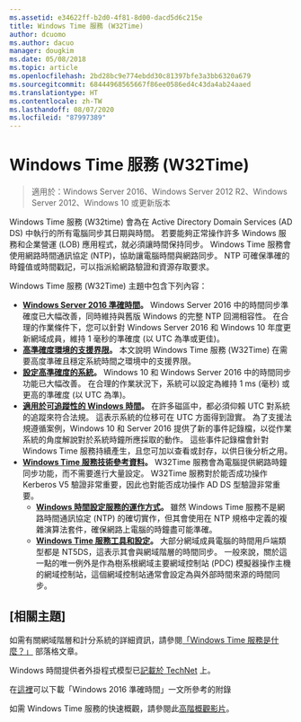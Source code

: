 ```yaml
---
ms.assetid: e34622ff-b2d0-4f81-8d00-dacd5d6c215e
title: Windows Time 服務 (W32Time)
author: dcuomo
ms.author: dacuo
manager: dougkim
ms.date: 05/08/2018
ms.topic: article
ms.openlocfilehash: 2bd28bc9e774ebdd30c81397bfe3a3bb6320a679
ms.sourcegitcommit: 68444968565667f86ee0586ed4c43da4ab24aaed
ms.translationtype: HT
ms.contentlocale: zh-TW
ms.lasthandoff: 08/07/2020
ms.locfileid: "87997389"
---
```

# <a name="windows-time-service-w32time"></a>Windows Time 服務 (W32Time)

>適用於：Windows Server 2016、Windows Server 2012 R2、Windows Server 2012、Windows 10 或更新版本

Windows Time 服務 (W32time) 會為在 Active Directory Domain Services (AD DS) 中執行的所有電腦同步其日期與時間。 若要能夠正常操作許多 Windows 服務和企業營運 (LOB) 應用程式，就必須讓時間保持同步。 Windows Time 服務會使用網路時間通訊協定 (NTP)，協助讓電腦時間與網路同步。 NTP 可確保準確的時鐘值或時間戳記，可以指派給網路驗證和資源存取要求。

Windows Time 服務 (W32Time) 主題中包含下列內容：
- **[Windows Server 2016 準確時間](accurate-time.md)。** Windows Server 2016 中的時間同步準確度已大幅改善，同時維持與舊版 Windows 的完整 NTP 回溯相容性。 在合理的作業條件下，您可以針對 Windows Server 2016 和 Windows 10 年度更新網域成員，維持 1 毫秒的準確度 (以 UTC 為準或更佳)。
- **[高準確度環境的支援界限](support-boundary.md)。** 本文說明 Windows Time 服務 (W32Time) 在需要高度準確且穩定系統時間之環境中的支援界限。
- **[設定高準確度的系統](configuring-systems-for-high-accuracy.md)。** Windows 10 和 Windows Server 2016 中的時間同步功能已大幅改善。  在合理的作業狀況下，系統可以設定為維持 1 ms (毫秒) 或更高的準確度 (以 UTC 為準)。
- **[適用於可追蹤性的 Windows 時間](windows-time-for-traceability.md)。** 在許多磁區中，都必須仰賴 UTC 對系統的追蹤來符合法規。  這表示系統的位移可在 UTC 方面得到證實。  為了支援法規遵循案例，Windows 10 和 Server 2016 提供了新的事件記錄檔，以從作業系統的角度解說對於系統時鐘所應採取的動作。  這些事件記錄檔會針對 Windows Time 服務持續產生，且您可加以查看或封存，以供日後分析之用。
- **[Windows Time 服務技術參考資料](windows-time-service-tech-ref.md)。** W32Time 服務會為電腦提供網路時鐘同步功能，而不需要進行大量設定。 W32Time 服務對於能否成功操作 Kerberos V5 驗證非常重要，因此也對能否成功操作 AD DS 型驗證非常重要。
    - **[Windows 時間設定服務的運作方式](How-the-Windows-Time-Service-Works.md)。** 雖然 Windows Time 服務不是網路時間通訊協定 (NTP) 的確切實作，但其會使用在 NTP 規格中定義的複雜演算法套件，確保網路上電腦的時鐘盡可能準確。
    - **[Windows Time 服務工具和設定](Windows-Time-Service-Tools-and-Settings.md)。** 大部分網域成員電腦的時間用戶端類型都是 NT5DS，這表示其會與網域階層的時間同步。 一般來說，關於這一點的唯一例外是作為樹系根網域主要網域控制站 (PDC) 模擬器操作主機的網域控制站，這個網域控制站通常會設定為與外部時間來源的時間同步。


## <a name="related-topics"></a>[相關主題]
如需有關網域階層和計分系統的詳細資訊，請參閱[「Windows Time 服務是什麼？」](/archive/blogs/w32time/what-is-windows-time-service) 部落格文章。

Windows 時間提供者外掛程式模型已[記載於 TechNet](/windows/win32/sysinfo/time-provider) 上。

在[這裡](https://windocs.blob.core.windows.net/windocs/WindowsTimeSyncAccuracy_Addendum.pdf)可以下載「Windows 2016 準確時間」一文所參考的附錄

如需 Windows Time 服務的快速概觀，請參閱此[高階概觀影片](https://aka.ms/WS2016TimeVideo)。